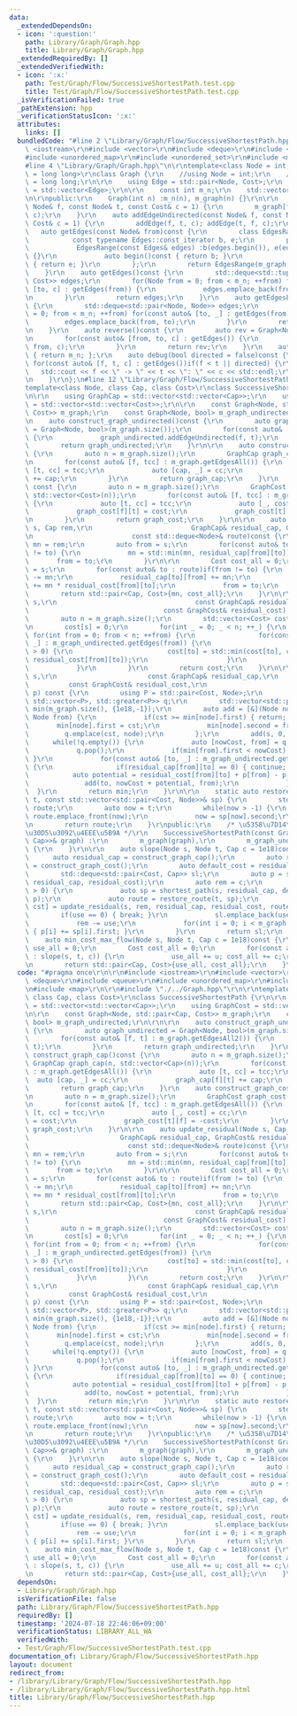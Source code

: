 ```yaml
---
data:
  _extendedDependsOn:
  - icon: ':question:'
    path: Library/Graph/Graph.hpp
    title: Library/Graph/Graph.hpp
  _extendedRequiredBy: []
  _extendedVerifiedWith:
  - icon: ':x:'
    path: Test/Graph/Flow/SuccessiveShortestPath.test.cpp
    title: Test/Graph/Flow/SuccessiveShortestPath.test.cpp
  _isVerificationFailed: true
  _pathExtension: hpp
  _verificationStatusIcon: ':x:'
  attributes:
    links: []
  bundledCode: "#line 2 \"Library/Graph/Flow/SuccessiveShortestPath.hpp\"\n\r\n#include\
    \ <iostream>\r\n#include <vector>\r\n#include <deque>\r\n#include <queue>\r\n\
    #include <unordered_map>\r\n#include <unordered_set>\r\n#include <map>\r\n\r\n\
    #line 4 \"Library/Graph/Graph.hpp\"\n\r\ntemplate<class Node = int, class Cost\
    \ = long long>\r\nclass Graph {\r\n    //using Node = int;\r\n    //using Cost\
    \ = long long;\r\n\r\n    using Edge = std::pair<Node, Cost>;\r\n    using Edges\
    \ = std::vector<Edge>;\r\n\r\n    const int m_n;\r\n    std::vector<Edges> m_graph;\r\
    \n\r\npublic:\r\n    Graph(int n) :m_n(n), m_graph(n) {}\r\n\r\n    auto addEdge(const\
    \ Node& f, const Node& t, const Cost& c = 1) {\r\n        m_graph[f].emplace_back(t,\
    \ c);\r\n    }\r\n    auto addEdgeUndirected(const Node& f, const Node& t, const\
    \ Cost& c = 1) {\r\n        addEdge(f, t, c); addEdge(t, f, c);\r\n    }\r\n \
    \   auto getEdges(const Node& from)const {\r\n        class EdgesRange {\r\n \
    \           const typename Edges::const_iterator b, e;\r\n        public:\r\n\
    \            EdgesRange(const Edges& edges) :b(edges.begin()), e(edges.end())\
    \ {}\r\n            auto begin()const { return b; }\r\n            auto end()const\
    \ { return e; }\r\n        };\r\n        return EdgesRange(m_graph[from]);\r\n\
    \    }\r\n    auto getEdges()const {\r\n        std::deque<std::tuple<Node, Node,\
    \ Cost>> edges;\r\n        for(Node from = 0; from < m_n; ++from) for(const auto&\
    \ [to, c] : getEdges(from)) {\r\n            edges.emplace_back(from, to, c);\r\
    \n        }\r\n        return edges;\r\n    }\r\n    auto getEdgesExcludeCost()const\
    \ {\r\n        std::deque<std::pair<Node, Node>> edges;\r\n        for(Node from\
    \ = 0; from < m_n; ++from) for(const auto& [to, _] : getEdges(from)) {\r\n   \
    \         edges.emplace_back(from, to);\r\n        }\r\n        return edges;\r\
    \n    }\r\n    auto reverse()const {\r\n        auto rev = Graph<Node, Cost>(m_n);\r\
    \n        for(const auto& [from, to, c] : getEdges()) {\r\n            rev.addEdge(to,\
    \ from, c);\r\n        }\r\n        return rev;\r\n    }\r\n    auto size()const\
    \ { return m_n; };\r\n    auto debug(bool directed = false)const {\r\n       \
    \ for(const auto& [f, t, c] : getEdges())if(f < t || directed) {\r\n         \
    \   std::cout << f << \" -> \" << t << \": \" << c << std::endl;\r\n        }\r\
    \n    }\r\n};\n#line 12 \"Library/Graph/Flow/SuccessiveShortestPath.hpp\"\n\r\n\
    template<class Node, class Cap, class Cost>\r\nclass SuccessiveShortestPath {\r\
    \n\r\n    using GraphCap = std::vector<std::vector<Cap>>;\r\n    using GraphCost\
    \ = std::vector<std::vector<Cost>>;\r\n\r\n    const Graph<Node, std::pair<Cap,\
    \ Cost>> m_graph;\r\n    const Graph<Node, bool> m_graph_undirected;\r\n\r\n\r\
    \n    auto construct_graph_undirected()const {\r\n        auto graph_undirected\
    \ = Graph<Node, bool>(m_graph.size());\r\n        for(const auto& [f, t] : m_graph.getEdgesAll2())\
    \ {\r\n            graph_undirected.addEdgeUndirected(f, t);\r\n        }\r\n\
    \        return graph_undirected;\r\n    }\r\n\r\n    auto construct_graph_cap()const\
    \ {\r\n        auto n = m_graph.size();\r\n        GraphCap graph_cap(n, std::vector<Cap>(n));\r\
    \n        for(const auto& [f, tcc] : m_graph.getEdgesAll()) {\r\n            auto\
    \ [t, cc] = tcc;\r\n            auto [cap, _] = cc;\r\n            graph_cap[f][t]\
    \ += cap;\r\n        }\r\n        return graph_cap;\r\n    }\r\n    auto construct_graph_cost()\
    \ const {\r\n        auto n = m_graph.size();\r\n        GraphCost graph_cost(n,\
    \ std::vector<Cost>(n));\r\n        for(const auto& [f, tcc] : m_graph.getEdgesAll())\
    \ {\r\n            auto [t, cc] = tcc;\r\n            auto [_, cost] = cc;\r\n\
    \            graph_cost[f][t] = cost;\r\n            graph_cost[t][f] = -cost;\r\
    \n        }\r\n        return graph_cost;\r\n    }\r\n\r\n    auto update_residual(Node\
    \ s, Cap rem,\r\n                         GraphCap& residual_cap, GraphCost& residual_cost,\r\
    \n                         const std::deque<Node>& route)const {\r\n        Cost\
    \ mn = rem;\r\n        auto from = s;\r\n        for(const auto& to : route)if(from\
    \ != to) {\r\n            mn = std::min(mn, residual_cap[from][to]);\r\n     \
    \       from = to;\r\n        }\r\n\r\n        Cost cost_all = 0;\r\n        from\
    \ = s;\r\n        for(const auto& to : route)if(from != to) {\r\n            residual_cap[from][to]\
    \ -= mn;\r\n            residual_cap[to][from] += mn;\r\n            cost_all\
    \ += mn * residual_cost[from][to];\r\n            from = to;\r\n        }\r\n\
    \        return std::pair<Cap, Cost>{mn, cost_all};\r\n    }\r\n\r\n    auto shortest_path_allow_minus(Node\
    \ s,\r\n                                   const GraphCap& residual_cap,\r\n \
    \                                  const GraphCost& residual_cost) const {\r\n\
    \        auto n = m_graph.size();\r\n        std::vector<Cost> cost(n, 1e18);\r\
    \n        cost[s] = 0;\r\n        for(int _ = 0; _ < n; ++_) {\r\n           \
    \ for(int from = 0; from < n; ++from) {\r\n                for(const auto& [to,\
    \ _] : m_graph_undirected.getEdges(from)) {\r\n                    if(residual_cap[from][to]\
    \ > 0) {\r\n                        cost[to] = std::min(cost[to], cost[from] +\
    \ residual_cost[from][to]);\r\n                    }\r\n                }\r\n\
    \            }\r\n        }\r\n        return cost;\r\n    }\r\n\r\n    auto shortest_path(Node\
    \ s,\r\n                       const GraphCap& residual_cap,\r\n             \
    \          const GraphCost& residual_cost,\r\n                       const std::vector<Cost>&\
    \ p) const {\r\n        using P = std::pair<Cost, Node>;\r\n        std::priority_queue<P,\
    \ std::vector<P>, std::greater<P>> q;\r\n        std::vector<std::pair<Cost, Node>>\
    \ min(m_graph.size(), {1e18,-1});\r\n        auto add = [&](Node node, Cost cst,\
    \ Node from) {\r\n            if(cst >= min[node].first) { return; }\r\n     \
    \       min[node].first = cst;\r\n            min[node].second = from;\r\n   \
    \         q.emplace(cst, node);\r\n        };\r\n        add(s, 0, -1);\r\n  \
    \      while(!q.empty()) {\r\n            auto [nowCost, from] = q.top();\r\n\
    \            q.pop();\r\n            if(min[from].first < nowCost) { continue;\
    \ }\r\n            for(const auto& [to, _] : m_graph_undirected.getEdges(from))\
    \ {\r\n                if(residual_cap[from][to] == 0) { continue; }\r\n     \
    \           auto potential = residual_cost[from][to] + p[from] - p[to];\r\n  \
    \              add(to, nowCost + potential, from);\r\n            }\r\n      \
    \  }\r\n        return min;\r\n    }\r\n\r\n    static auto restore_route(int\
    \ t, const std::vector<std::pair<Cost, Node>>& sp) {\r\n        std::deque<Node>\
    \ route;\r\n        auto now = t;\r\n        while(now > -1) {\r\n           \
    \ route.emplace_front(now);\r\n            now = sp[now].second;\r\n        }\r\
    \n        return route;\r\n    }\r\npublic:\r\n    /* \u5358\u7D14\u30B0\u30E9\
    \u30D5\u3092\u4EEE\u5B9A */\r\n    SuccessiveShortestPath(const Graph<Node, std::pair<Cost,\
    \ Cap>>& graph) :\r\n        m_graph(graph),\r\n        m_graph_undirected(construct_graph_undirected())\
    \ {\r\n    }\r\n\r\n    auto slope(Node s, Node t, Cap c = 1e18)const {\r\n  \
    \      auto residual_cap = construct_graph_cap();\r\n        auto residual_cost\
    \ = construct_graph_cost();\r\n        auto default_cost = residual_cost;\r\n\
    \        std::deque<std::pair<Cost, Cap>> sl;\r\n        auto p = shortest_path_allow_minus(s,\
    \ residual_cap, residual_cost);\r\n        auto rem = c;\r\n        while(rem\
    \ > 0) {\r\n            auto sp = shortest_path(s, residual_cap, default_cost,\
    \ p);\r\n            auto route = restore_route(t, sp);\r\n            auto [use,\
    \ cst] = update_residual(s, rem, residual_cap, residual_cost, route);\r\n    \
    \        if(use == 0) { break; }\r\n            sl.emplace_back(use, cst);\r\n\
    \            rem -= use;\r\n            for(int i = 0; i < m_graph.size(); ++i)\
    \ { p[i] += sp[i].first; }\r\n        }\r\n        return sl;\r\n    }\r\n\r\n\
    \    auto min_cost_max_flow(Node s, Node t, Cap c = 1e18)const {\r\n        Cap\
    \ use_all = 0;\r\n        Cost cost_all = 0;\r\n        for(const auto& [u, c]\
    \ : slope(s, t, c)) {\r\n            use_all += u; cost_all += c;\r\n        }\r\
    \n        return std::pair<Cap, Cost>{use_all, cost_all};\r\n    }\r\n};\r\n"
  code: "#pragma once\r\n\r\n#include <iostream>\r\n#include <vector>\r\n#include\
    \ <deque>\r\n#include <queue>\r\n#include <unordered_map>\r\n#include <unordered_set>\r\
    \n#include <map>\r\n\r\n#include \"./../Graph.hpp\"\r\n\r\ntemplate<class Node,\
    \ class Cap, class Cost>\r\nclass SuccessiveShortestPath {\r\n\r\n    using GraphCap\
    \ = std::vector<std::vector<Cap>>;\r\n    using GraphCost = std::vector<std::vector<Cost>>;\r\
    \n\r\n    const Graph<Node, std::pair<Cap, Cost>> m_graph;\r\n    const Graph<Node,\
    \ bool> m_graph_undirected;\r\n\r\n\r\n    auto construct_graph_undirected()const\
    \ {\r\n        auto graph_undirected = Graph<Node, bool>(m_graph.size());\r\n\
    \        for(const auto& [f, t] : m_graph.getEdgesAll2()) {\r\n            graph_undirected.addEdgeUndirected(f,\
    \ t);\r\n        }\r\n        return graph_undirected;\r\n    }\r\n\r\n    auto\
    \ construct_graph_cap()const {\r\n        auto n = m_graph.size();\r\n       \
    \ GraphCap graph_cap(n, std::vector<Cap>(n));\r\n        for(const auto& [f, tcc]\
    \ : m_graph.getEdgesAll()) {\r\n            auto [t, cc] = tcc;\r\n          \
    \  auto [cap, _] = cc;\r\n            graph_cap[f][t] += cap;\r\n        }\r\n\
    \        return graph_cap;\r\n    }\r\n    auto construct_graph_cost() const {\r\
    \n        auto n = m_graph.size();\r\n        GraphCost graph_cost(n, std::vector<Cost>(n));\r\
    \n        for(const auto& [f, tcc] : m_graph.getEdgesAll()) {\r\n            auto\
    \ [t, cc] = tcc;\r\n            auto [_, cost] = cc;\r\n            graph_cost[f][t]\
    \ = cost;\r\n            graph_cost[t][f] = -cost;\r\n        }\r\n        return\
    \ graph_cost;\r\n    }\r\n\r\n    auto update_residual(Node s, Cap rem,\r\n  \
    \                       GraphCap& residual_cap, GraphCost& residual_cost,\r\n\
    \                         const std::deque<Node>& route)const {\r\n        Cost\
    \ mn = rem;\r\n        auto from = s;\r\n        for(const auto& to : route)if(from\
    \ != to) {\r\n            mn = std::min(mn, residual_cap[from][to]);\r\n     \
    \       from = to;\r\n        }\r\n\r\n        Cost cost_all = 0;\r\n        from\
    \ = s;\r\n        for(const auto& to : route)if(from != to) {\r\n            residual_cap[from][to]\
    \ -= mn;\r\n            residual_cap[to][from] += mn;\r\n            cost_all\
    \ += mn * residual_cost[from][to];\r\n            from = to;\r\n        }\r\n\
    \        return std::pair<Cap, Cost>{mn, cost_all};\r\n    }\r\n\r\n    auto shortest_path_allow_minus(Node\
    \ s,\r\n                                   const GraphCap& residual_cap,\r\n \
    \                                  const GraphCost& residual_cost) const {\r\n\
    \        auto n = m_graph.size();\r\n        std::vector<Cost> cost(n, 1e18);\r\
    \n        cost[s] = 0;\r\n        for(int _ = 0; _ < n; ++_) {\r\n           \
    \ for(int from = 0; from < n; ++from) {\r\n                for(const auto& [to,\
    \ _] : m_graph_undirected.getEdges(from)) {\r\n                    if(residual_cap[from][to]\
    \ > 0) {\r\n                        cost[to] = std::min(cost[to], cost[from] +\
    \ residual_cost[from][to]);\r\n                    }\r\n                }\r\n\
    \            }\r\n        }\r\n        return cost;\r\n    }\r\n\r\n    auto shortest_path(Node\
    \ s,\r\n                       const GraphCap& residual_cap,\r\n             \
    \          const GraphCost& residual_cost,\r\n                       const std::vector<Cost>&\
    \ p) const {\r\n        using P = std::pair<Cost, Node>;\r\n        std::priority_queue<P,\
    \ std::vector<P>, std::greater<P>> q;\r\n        std::vector<std::pair<Cost, Node>>\
    \ min(m_graph.size(), {1e18,-1});\r\n        auto add = [&](Node node, Cost cst,\
    \ Node from) {\r\n            if(cst >= min[node].first) { return; }\r\n     \
    \       min[node].first = cst;\r\n            min[node].second = from;\r\n   \
    \         q.emplace(cst, node);\r\n        };\r\n        add(s, 0, -1);\r\n  \
    \      while(!q.empty()) {\r\n            auto [nowCost, from] = q.top();\r\n\
    \            q.pop();\r\n            if(min[from].first < nowCost) { continue;\
    \ }\r\n            for(const auto& [to, _] : m_graph_undirected.getEdges(from))\
    \ {\r\n                if(residual_cap[from][to] == 0) { continue; }\r\n     \
    \           auto potential = residual_cost[from][to] + p[from] - p[to];\r\n  \
    \              add(to, nowCost + potential, from);\r\n            }\r\n      \
    \  }\r\n        return min;\r\n    }\r\n\r\n    static auto restore_route(int\
    \ t, const std::vector<std::pair<Cost, Node>>& sp) {\r\n        std::deque<Node>\
    \ route;\r\n        auto now = t;\r\n        while(now > -1) {\r\n           \
    \ route.emplace_front(now);\r\n            now = sp[now].second;\r\n        }\r\
    \n        return route;\r\n    }\r\npublic:\r\n    /* \u5358\u7D14\u30B0\u30E9\
    \u30D5\u3092\u4EEE\u5B9A */\r\n    SuccessiveShortestPath(const Graph<Node, std::pair<Cost,\
    \ Cap>>& graph) :\r\n        m_graph(graph),\r\n        m_graph_undirected(construct_graph_undirected())\
    \ {\r\n    }\r\n\r\n    auto slope(Node s, Node t, Cap c = 1e18)const {\r\n  \
    \      auto residual_cap = construct_graph_cap();\r\n        auto residual_cost\
    \ = construct_graph_cost();\r\n        auto default_cost = residual_cost;\r\n\
    \        std::deque<std::pair<Cost, Cap>> sl;\r\n        auto p = shortest_path_allow_minus(s,\
    \ residual_cap, residual_cost);\r\n        auto rem = c;\r\n        while(rem\
    \ > 0) {\r\n            auto sp = shortest_path(s, residual_cap, default_cost,\
    \ p);\r\n            auto route = restore_route(t, sp);\r\n            auto [use,\
    \ cst] = update_residual(s, rem, residual_cap, residual_cost, route);\r\n    \
    \        if(use == 0) { break; }\r\n            sl.emplace_back(use, cst);\r\n\
    \            rem -= use;\r\n            for(int i = 0; i < m_graph.size(); ++i)\
    \ { p[i] += sp[i].first; }\r\n        }\r\n        return sl;\r\n    }\r\n\r\n\
    \    auto min_cost_max_flow(Node s, Node t, Cap c = 1e18)const {\r\n        Cap\
    \ use_all = 0;\r\n        Cost cost_all = 0;\r\n        for(const auto& [u, c]\
    \ : slope(s, t, c)) {\r\n            use_all += u; cost_all += c;\r\n        }\r\
    \n        return std::pair<Cap, Cost>{use_all, cost_all};\r\n    }\r\n};\r\n"
  dependsOn:
  - Library/Graph/Graph.hpp
  isVerificationFile: false
  path: Library/Graph/Flow/SuccessiveShortestPath.hpp
  requiredBy: []
  timestamp: '2024-07-18 22:46:06+09:00'
  verificationStatus: LIBRARY_ALL_WA
  verifiedWith:
  - Test/Graph/Flow/SuccessiveShortestPath.test.cpp
documentation_of: Library/Graph/Flow/SuccessiveShortestPath.hpp
layout: document
redirect_from:
- /library/Library/Graph/Flow/SuccessiveShortestPath.hpp
- /library/Library/Graph/Flow/SuccessiveShortestPath.hpp.html
title: Library/Graph/Flow/SuccessiveShortestPath.hpp
---
```

